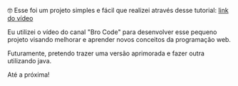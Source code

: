 🤓 Esse foi um projeto simples e fácil que realizei através desse tutorial: <a href="https://www.youtube.com/watch?v=I5kj-YsmWjM"> link do vídeo</a>

Eu utilizei o vídeo do canal "Bro Code" para desenvolver esse pequeno projeto visando melhorar e aprender novos conceitos da programação web.

Futuramente, pretendo trazer uma versão aprimorada e fazer outra utilizando java.

Até a próxima!
